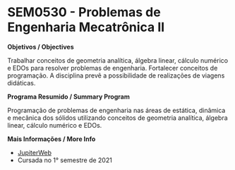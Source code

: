 # SEM0530 - Problemas de Engenharia Mecatrônica II

**Objetivos / Objectives**

Trabalhar conceitos de geometria analítica, álgebra linear, cálculo numérico e EDOs para resolver problemas de engenharia. Fortalecer conceitos de programação. A disciplina prevê a possibilidade de realizações de viagens didáticas.

**Programa Resumido / Summary Program**

Programação de problemas de engenharia nas áreas de estática, dinâmica e mecânica dos sólidos utilizando conceitos de geometria analítica, álgebra linear, cálculo numérico e EDOs.  

**Mais Informações / More Info**

- [JupiterWeb](https://uspdigital.usp.br/jupiterweb/obterDisciplina?sgldis=SEM0530&codcur=18250&codhab=0)
- Cursada no 1° semestre de 2021
